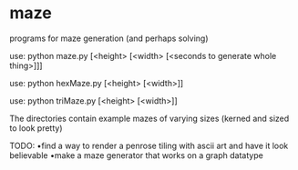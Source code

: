 # maze
programs for maze generation (and perhaps solving)

use: python maze.py [\<height\> [\<width\> [\<seconds to generate whole thing\>]]]

use: python hexMaze.py [\<height\> [\<width\>]]

use: python triMaze.py [\<height\> [\<width\>]]




The directories contain example mazes of varying sizes (kerned and sized to look pretty)



TODO: 
•find a way to render a penrose tiling with ascii art and have it look believable
•make a maze generator that works on a graph datatype
